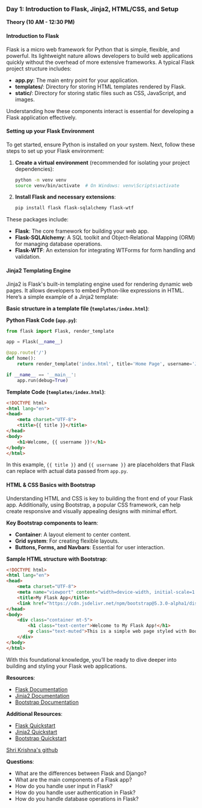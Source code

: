 ### **Day 1: Introduction to Flask, Jinja2, HTML/CSS, and Setup**

**Theory (10 AM - 12:30 PM)**

#### **Introduction to Flask**  
Flask is a micro web framework for Python that is simple, flexible, and powerful. Its lightweight nature allows developers to build web applications quickly without the overhead of more extensive frameworks. A typical Flask project structure includes:

- **app.py**: The main entry point for your application.
- **templates/**: Directory for storing HTML templates rendered by Flask.
- **static/**: Directory for storing static files such as CSS, JavaScript, and images.

Understanding how these components interact is essential for developing a Flask application effectively.

#### **Setting up your Flask Environment**  
To get started, ensure Python is installed on your system. Next, follow these steps to set up your Flask environment:

1. **Create a virtual environment** (recommended for isolating your project dependencies):
   ```bash
   python -m venv venv
   source venv/bin/activate  # On Windows: venv\Scripts\activate
   ```
2. **Install Flask and necessary extensions**:
   ```bash
   pip install flask flask-sqlalchemy flask-wtf
   ```

These packages include:
- **Flask**: The core framework for building your web app.
- **Flask-SQLAlchemy**: A SQL toolkit and Object-Relational Mapping (ORM) for managing database operations.
- **Flask-WTF**: An extension for integrating WTForms for form handling and validation.

#### **Jinja2 Templating Engine**  
Jinja2 is Flask's built-in templating engine used for rendering dynamic web pages. It allows developers to embed Python-like expressions in HTML. Here’s a simple example of a Jinja2 template:

**Basic structure in a template file (`templates/index.html`)**:

**Python Flask Code (`app.py`)**:
```python
from flask import Flask, render_template

app = Flask(__name__)

@app.route('/')
def home():
    return render_template('index.html', title='Home Page', username='John Doe')

if __name__ == '__main__':
    app.run(debug=True)
```

**Template Code (`templates/index.html`)**:
```html
<!DOCTYPE html>
<html lang="en">
<head>
    <meta charset="UTF-8">
    <title>{{ title }}</title>
</head>
<body>
    <h1>Welcome, {{ username }}!</h1>
</body>
</html>
```
In this example, `{{ title }}` and `{{ username }}` are placeholders that Flask can replace with actual data passed from `app.py`.

#### **HTML & CSS Basics with Bootstrap**  
Understanding HTML and CSS is key to building the front end of your Flask app. Additionally, using Bootstrap, a popular CSS framework, can help create responsive and visually appealing designs with minimal effort.

**Key Bootstrap components to learn**:
- **Container**: A layout element to center content.
- **Grid system**: For creating flexible layouts.
- **Buttons, Forms, and Navbars**: Essential for user interaction.

**Sample HTML structure with Bootstrap**:
```html
<!DOCTYPE html>
<html lang="en">
<head>
    <meta charset="UTF-8">
    <meta name="viewport" content="width=device-width, initial-scale=1.0">
    <title>My Flask App</title>
    <link href="https://cdn.jsdelivr.net/npm/bootstrap@5.3.0-alpha1/dist/css/bootstrap.min.css" rel="stylesheet">
</head>
<body>
    <div class="container mt-5">
        <h1 class="text-center">Welcome to My Flask App!</h1>
        <p class="text-muted">This is a simple web page styled with Bootstrap.</p>
    </div>
</body>
</html>
```
With this foundational knowledge, you’ll be ready to dive deeper into building and styling your Flask web applications.

**Resources**:
- [Flask Documentation](https://flask.palletsprojects.com/en/2.2.x/)
- [Jinja2 Documentation](https://jinja.palletsprojects.com/en/3.1.x/)
- [Bootstrap Documentation](https://getbootstrap.com/docs/5.3/getting-started/introduction/)

**Additional Resources**:
- [Flask Quickstart](https://flask.palletsprojects.com/en/2.2.x/quickstart/)
- [Jinja2 Quickstart](https://jinja.palletsprojects.com/en/3.1.x/quickstart/)
- [Bootstrap Quickstart](https://getbootstrap.com/docs/5.3/getting-started/introduction/)

[Shri Krishna's github](https://github.com/shrikrishna97/Resources-App-Dev/tree/main)

**Questions**:
- What are the differences between Flask and Django?
- What are the main components of a Flask app?
- How do you handle user input in Flask?    
- How do you handle user authentication in Flask?
- How do you handle database operations in Flask?




